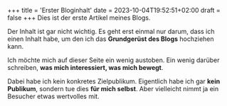 +++
title = 'Erster Bloginhalt'
date = 2023-10-04T19:52:51+02:00
draft = false
+++
Dies ist der erste Artikel meines Blogs.

<!--more-->

Der Inhalt ist gar nicht wichtig.
Es geht erst einmal nur darum, dass ich einen Inhalt habe, um den ich das **Grundgerüst des Blogs** hochziehen kann.

Ich möchte mich auf dieser Seite ein wenig austoben.
Ein wenig darüber schreiben, **was mich interessiert, was mich bewegt**.

Dabei habe ich kein konkretes Zielpublikum.
Eigentlich habe ich gar **kein Publikum**, sondern tue dies **für mich selbst**.
Aber vielleicht nimmt ja ein Besucher etwas wertvolles mit.